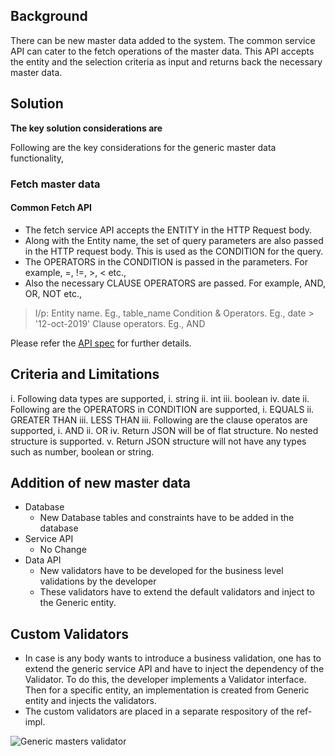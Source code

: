 ﻿
## Background
There can be new master data added to the system. The common service API can cater to the fetch operations of the master data. This API accepts the entity and the selection criteria as input and returns back the necessary master data.

## Solution
**The key solution considerations are**

Following are the key considerations for the generic master data functionality, 

### Fetch master data

#### Common Fetch API
* The fetch service API accepts the ENTITY  in the HTTP Request body.
* Along with the Entity name, the set of query parameters are also passed in the HTTP request body. This is used as the CONDITION for the query.
* The OPERATORS in the CONDITION is passed in the parameters. For example, =, !=, >, < etc.,
* Also the necessary CLAUSE OPERATORS are passed. For example, AND, OR, NOT etc., 

>I/p:
>	Entity name. Eg., table_name
>	Condition & Operators. Eg.,  date > '12-oct-2019'
>	Clause operators. Eg., AND

Please refer the [API spec](Generic-Master-Data-API.md) for further details. 

## Criteria and Limitations

i. Following data types are supported, 
	i. string
	ii. int
	iii. boolean
	iv. date
ii. Following are the OPERATORS in CONDITION are supported, 
	i. EQUALS
	ii. GREATER THAN
	iii. LESS THAN 
iii. Following are the clause operatos are supported, 
	i. AND
	ii. OR
iv. Return JSON will be of flat structure. No nested structure is supported.
v. Return JSON structure will not have any types such as number, boolean or string.

## Addition of new master data
* Database
	* New Database tables and constraints have to be added in the database
* Service API
	* No Change
* Data API
	* New validators have to be developed for the business level validations by the developer
	* These validators have to extend the default validators and inject to the Generic entity.

## Custom Validators
* In case is any body wants to introduce a business validation, one has to extend the generic service API and have to inject the dependency of the Validator. To do this, the developer implements a Validator interface. Then for a specific entity, an implementation is created from Generic entity and injects the validators. 
* The custom validators are placed in a separate respository of the ref-impl.
	
![Generic masters validator](_images/kernel/GenericMasterValidator.jpg)	
